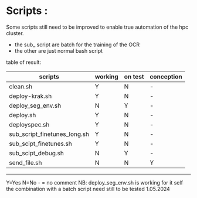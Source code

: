 # Scripts : 

Some scripts still need to be improved to enable true automation of the hpc cluster. 
* the sub_ script are batch for the training of the OCR
* the other are just normal bash script 

table of result: 

| scripts                      | working | on test | conception |
|------------------------------|---------|---------|------------|
| clean.sh                     | Y       | N       | -          |
| deploy-krak.sh               | Y       | N       | -          |
| deploy_seg_env.sh            | N       | Y       | -          |
| deploy.sh                    | Y       | N       | -          |
| deployspec.sh                | Y       | N       | -          |
| sub_script_finetunes_long.sh | Y       | N       | -          |
| sub_scipt_finetunes.sh       | Y       | N       | -          |
| sub_scipt_debug.sh           | N       | Y       | -          |
| send_file.sh                 | N       | N       |Y           |
-----------------------------------------------------------------

Y=Yes
N=No
\- = no comment
NB: deploy_seg_env.sh  is working for it self the combination with a batch script need still to be tested
1.05.2024
